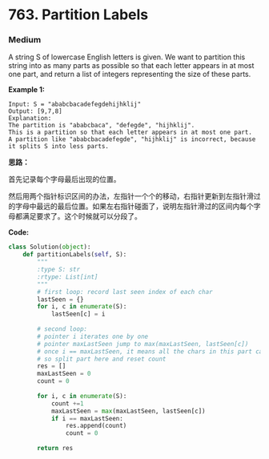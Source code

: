 # 763. Partition Labels
### Medium

A string S of lowercase English letters is given. We want to partition this string into as many parts as possible so that each letter appears in at most one part, and return a list of integers representing the size of these parts.

**Example 1:**

```
Input: S = "ababcbacadefegdehijhklij"
Output: [9,7,8]
Explanation:
The partition is "ababcbaca", "defegde", "hijhklij".
This is a partition so that each letter appears in at most one part.
A partition like "ababcbacadefegde", "hijhklij" is incorrect, because it splits S into less parts.
```

**思路：**

首先记录每个字母最后出现的位置。

然后用两个指针标识区间的办法，左指针一个个的移动，右指针更新到左指针滑过的字母中最远的最后位置。如果左右指针碰面了，说明左指针滑过的区间内每个字母都满足要求了。这个时候就可以分段了。

**Code:**
```python
class Solution(object):
    def partitionLabels(self, S):
        """
        :type S: str
        :rtype: List[int]
        """
        # first loop: record last seen index of each char
        lastSeen = {}
        for i, c in enumerate(S):
            lastSeen[c] = i
        
        # second loop:
        # pointer i iterates one by one
        # pointer maxLastSeen jump to max(maxLastSeen, lastSeen[c])
        # once i == maxLastSeen, it means all the chars in this part can be covered by maxLastSeen
        # so split part here and reset count
        res = []
        maxLastSeen = 0
        count = 0
        
        for i, c in enumerate(S):
            count +=1
            maxLastSeen = max(maxLastSeen, lastSeen[c])
            if i == maxLastSeen:
                res.append(count)
                count = 0
        
        return res
```
